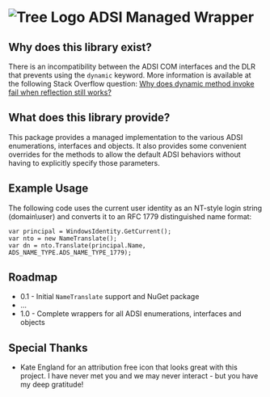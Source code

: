 ![Tree Logo](https://raw.github.com/goyuix/ADSI/master/swirly_tree_thanks_kate_england.png) 
ADSI Managed Wrapper
====================

Why does this library exist?
----------------------------
There is an incompatibility between the ADSI COM interfaces and the DLR that prevents using the `dynamic` keyword. 
More information is available at the following Stack Overflow question: <a href="http://stackoverflow.com/questions/20961698/why-does-dynamic-method-invoke-fail-when-reflection-still-works">Why does dynamic method invoke fail when reflection still works?</a>

What does this library provide?
-------------------------------
This package provides a managed implementation to the various ADSI enumerations, interfaces and objects. It also provides some convenient overrides for the methods to allow the default ADSI behaviors without having to explicitly specify those parameters.

Example Usage
-------------
The following code uses the current user identity as an NT-style login string (domain\user) and converts it to an RFC 1779 distinguished name format:

    var principal = WindowsIdentity.GetCurrent();
    var nto = new NameTranslate();
    var dn = nto.Translate(principal.Name, ADS_NAME_TYPE.ADS_NAME_TYPE_1779);

Roadmap
-------
* 0.1 - Initial `NameTranslate` support and NuGet package
* ...
* 1.0 - Complete wrappers for all ADSI enumerations, interfaces and objects

Special Thanks
--------------
* Kate England for an attribution free icon that looks great with this project. I have never met you and we may never interact - but you have my deep gratitude!
